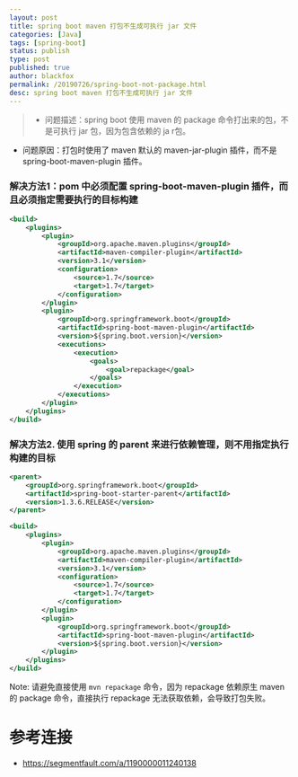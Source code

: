 ```yaml
---
layout: post
title: spring boot maven 打包不生成可执行 jar 文件
categories: [Java]
tags: [spring-boot]
status: publish
type: post
published: true
author: blackfox
permalink: /20190726/spring-boot-not-package.html
desc: spring boot maven 打包不生成可执行 jar 文件 
--- 
```



> * 问题描述：spring boot 使用 maven 的 package 命令打出来的包，不是可执行 jar 包，因为包含依赖的 ja r包。
* 问题原因：打包时使用了 maven 默认的 maven-jar-plugin 插件，而不是 spring-boot-maven-plugin 插件。

### 解决方法1：pom 中必须配置 spring-boot-maven-plugin 插件，而且必须指定需要执行的目标构建

```xml
<build>
	<plugins>
		<plugin>
            <groupId>org.apache.maven.plugins</groupId>
            <artifactId>maven-compiler-plugin</artifactId>
            <version>3.1</version>
            <configuration>
                <source>1.7</source>
                <target>1.7</target>
            </configuration>
        </plugin>
        <plugin>
            <groupId>org.springframework.boot</groupId>
            <artifactId>spring-boot-maven-plugin</artifactId>
            <version>${spring.boot.version}</version>
            <executions>
                <execution>
                    <goals>
                        <goal>repackage</goal>
                    </goals>
                </execution>
            </executions>
        </plugin>
    </plugins>
</build>
```

### 解决方法2. 使用 spring 的 parent 来进行依赖管理，则不用指定执行构建的目标

```xml
<parent>
    <groupId>org.springframework.boot</groupId>
    <artifactId>spring-boot-starter-parent</artifactId>
    <version>1.3.6.RELEASE</version>
</parent>

<build>
    <plugins>
        <plugin>
            <groupId>org.apache.maven.plugins</groupId>
            <artifactId>maven-compiler-plugin</artifactId>
            <version>3.1</version>
            <configuration>
                <source>1.7</source>
                <target>1.7</target>
            </configuration>
        </plugin>
        <plugin>
            <groupId>org.springframework.boot</groupId>
            <artifactId>spring-boot-maven-plugin</artifactId>
            <version>${spring.boot.version}</version>
        </plugin>
    </plugins>
</build>
```

Note: 请避免直接使用 `mvn repackage` 命令，因为 repackage 依赖原生 maven 的 package 命令，直接执行 repackage 无法获取依赖，会导致打包失败。

# 参考连接

* https://segmentfault.com/a/1190000011240138
